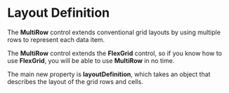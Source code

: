 Layout Definition
===============

The **MultiRow** control extends conventional grid layouts by using 
multiple rows to represent each data item.

The **MultiRow** control extends the **FlexGrid** control, so if you
know how to use **FlexGrid**, you will be able to use **MultiRow** in no time.

The main new property is **layoutDefinition**, which takes an object that
describes the layout of the grid rows and cells.